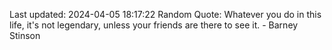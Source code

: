 Last updated: 2024-04-05 18:17:22
Random Quote: Whatever you do in this life, it's not legendary, unless your friends are there to see it. - Barney Stinson
